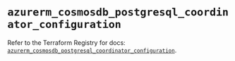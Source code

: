 # `azurerm_cosmosdb_postgresql_coordinator_configuration`

Refer to the Terraform Registry for docs: [`azurerm_cosmosdb_postgresql_coordinator_configuration`](https://registry.terraform.io/providers/hashicorp/azurerm/4.34.0/docs/resources/cosmosdb_postgresql_coordinator_configuration).

